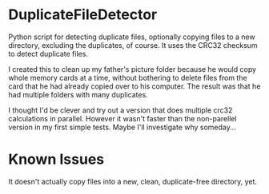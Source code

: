 # DuplicateFileDetector
Python script for detecting duplicate files, optionally copying files to a new directory, excluding the duplicates, of course. It uses the CRC32 checksum to detect duplicate files.

I created this to clean up my father's picture folder because he would copy whole memory cards at a time, without bothering to delete files from the card that he had already copied over to his computer. The result was that he had multiple folders with many duplicates.

I thought I'd be clever and try out a version that does multiple crc32 calculations in parallel. However it wasn't faster than the non-parellel version in my first simple tests. Maybe I'll investigate why someday...

# Known Issues
It doesn't actually copy files into a new, clean, duplicate-free directory, yet.